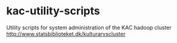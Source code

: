 # kac-utility-scripts
Utility scripts for system administration of the KAC hadoop cluster http://www.statsbiblioteket.dk/kulturarvscluster
